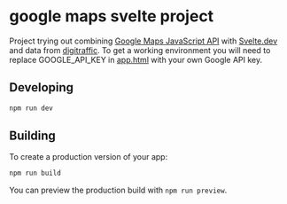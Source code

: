 # google maps svelte project
Project trying out combining [Google Maps JavaScript API](https://developers.google.com/maps/documentation/javascript/overview) with [Svelte.dev](https://svelte.dev/) and data from [digitraffic](https://meri.digitraffic.fi/swagger).
To get a working environment you will need to replace GOOGLE_API_KEY in [app.html](/src/app.html) with your own Google API key.

## Developing

```bash
npm run dev
```

## Building

To create a production version of your app:

```bash
npm run build
```

You can preview the production build with `npm run preview`.
